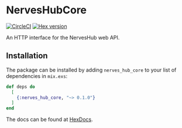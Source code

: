 # NervesHubCore

[![CircleCI](https://circleci.com/gh/nerves-hub/nerves_hub_core.svg?style=svg)](https://circleci.com/gh/nerves-hub/nerves_hub_core)
[![Hex version](https://img.shields.io/hexpm/v/nerves_hub_core.svg "Hex version")](https://hex.pm/packages/nerves_hub_core)

An HTTP interface for the NervesHub web API.

## Installation

The package can be installed
by adding `nerves_hub_core` to your list of dependencies in `mix.exs`:

```elixir
def deps do
  [
    {:nerves_hub_core, "~> 0.1.0"}
  ]
end
```

The docs can be found at [HexDocs](https://hexdocs.pm/nerves_hub_core).
